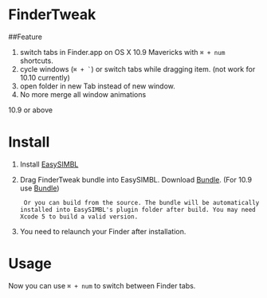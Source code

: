 FinderTweak
==================

##Feature

1. switch tabs in Finder.app on OS X 10.9 Mavericks with `⌘ + num` shortcuts.
2. cycle windows (`` ⌘ + ` ``) or switch tabs while dragging item. (not work for 10.10 currently)
3. open folder in new Tab instead of new window.
3. No more merge all window animations

10.9 or above

# Install

1. Install [EasySIMBL](https://github.com/norio-nomura/EasySIMBL/)
2. Drag FinderTweak bundle into EasySIMBL. Download [Bundle](http://cl.ly/2B1X3m2w1R3M). (For 10.9 use [Bundle](http://cl.ly/3C1Z1l2Q3i32))

        Or you can build from the source. The bundle will be automatically installed into EasySIMBL's plugin folder after build. You may need Xcode 5 to build a valid version.

3. You need to relaunch your Finder after installation.

# Usage
Now you can use `⌘ + num` to switch between Finder tabs.
